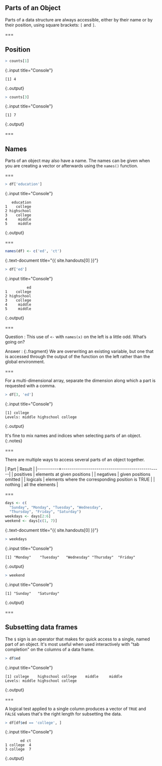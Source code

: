 ---
---

## Parts of an Object

Parts of a data structure are always accessible, either by their name or by their position, using square brackets: `[` and `]`.

===

## Position



~~~r
> counts[1]
~~~
{:.input title="Console"}


~~~
[1] 4
~~~
{:.output}




~~~r
> counts[3]
~~~
{:.input title="Console"}


~~~
[1] 7
~~~
{:.output}


===

## Names

Parts of an object may also have a name. The names can be given when you are creating a vector or afterwards using the `names()` function.

===



~~~r
> df['education']
~~~
{:.input title="Console"}


~~~
   education
1    college
2 highschool
3    college
4     middle
5     middle
~~~
{:.output}


===



~~~r
names(df) <- c('ed', 'ct')
~~~
{:.text-document title="{{ site.handouts[0] }}"}




~~~r
> df['ed']
~~~
{:.input title="Console"}


~~~
          ed
1    college
2 highschool
3    college
4     middle
5     middle
~~~
{:.output}


===

Question
: This use of `<-` with `names(x)` on the left is a little odd. What’s going on?

Answer
: {:.fragment} We are overwriting an existing variable, but one that is accessed through the output of the function on the left rather than the global environment.

===

For a multi-dimensional array, separate the dimension along which a part is requested with a comma.



~~~r
> df[3, 'ed']
~~~
{:.input title="Console"}


~~~
[1] college
Levels: middle highschool college
~~~
{:.output}


It's fine to mix names and indices when selecting parts of an object.
{:.notes}

===

There are multiple ways to access several parts of an object together.

| Part      | Result                                            |
|-----------+---------------------------------------------------|
| positives | elements at given positions                       |
| negatives | given positions omitted                           |
| logicals  | elements where the corresponding position is TRUE |
| nothing   | all the elements                                  |

===



~~~r
days <- c(
  "Sunday", "Monday", "Tuesday", "Wednesday",
  "Thursday", "Friday", "Saturday")
weekdays <- days[2:6]
weekend <- days[c(1, 7)]
~~~
{:.text-document title="{{ site.handouts[0] }}"}




~~~r
> weekdays
~~~
{:.input title="Console"}


~~~
[1] "Monday"    "Tuesday"   "Wednesday" "Thursday"  "Friday"   
~~~
{:.output}




~~~r
> weekend
~~~
{:.input title="Console"}


~~~
[1] "Sunday"   "Saturday"
~~~
{:.output}


===

## Subsetting data frames

The `$` sign is an operator that makes for quick access to a single, named part of an object.
It's most useful when used interactively with "tab completion" on the columns of a data frame.



~~~r
> df$ed
~~~
{:.input title="Console"}


~~~
[1] college    highschool college    middle     middle    
Levels: middle highschool college
~~~
{:.output}


===

A logical test applied to a single column produces a vector of `TRUE` and `FALSE` values that's the right length for subsetting the data.



~~~r
> df[df$ed == 'college', ]
~~~
{:.input title="Console"}


~~~
       ed ct
1 college  4
3 college  7
~~~
{:.output}

